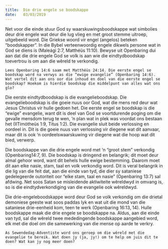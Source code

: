 ```yaml
---
title:  Die drie engele se boodskappe
date:   03/03/2019
---
```


Net voor die einde stuur God sy waarskuwingsboodskappe wat simbolies deur drie engele wat deur die lug vlieg en met groot stemme uitroep, uitgebeeld word. Die Griekse woord vir engel (angelos) beteken “boodskapper”. In die Bybel verteenwoordig engele dikwels persone wat in God se diens is (Maleági 2:7, Matthéüs 11:10). Bewyse uit Openbaring dui aan dat die drie engele God se volk is aan wie die eindtydboodskap toevertrou is om aan die wêreld te verkondig. 

`Lees Openbaring 14:6 saam met Matthéüs 24:14. Die eerste engel se boodskap word na verwys as die “ewige evangelie” (Openbaring 14:6). Wat vertel dit aan ons oor die inhoud en doel van die eerste engel se boodskap? Hoekom is hierdie boodskap die middelpunt van alles wat ons glo?` 

Die eerste eindtydboodskap is die evangelieboodskap. Die evangelieboodskap is die goeie nuus oor God, wat die mens red deur wat Jesus Christus vir hulle gedoen het. Die eerste engel se boodskap is die “ewige” evangelie, want dit is deel van God se voortdurende poging om die gevalle mensdom terug te wen, ‘n plan wat in plek was voordat ons bestaan het (IITimótheüs 1:9, Titus 1:2). Die evangelie sluit beide verlossing en oordeel in. Dit is die goeie nuus van verlossing vir diegene wat dit aanvaar, maar dit is ook ‘n oordeelswaarskuwing vir diegene wat die hoop wat dit bied, verwerp. 

Die boodskappe van die drie engele word met ‘n “groot stem” verkondig (Openbaring14:7, 9). Die boodskap is dringend en belangrik; dit moet deur almal gehoor word, want dit behels hulle ewige bestemming. Daarom moet dit aan elke nasie, stam, taal en volk verkondig word.  Dit is veral belangrik in die lig van die feit dat, aan die einde van tyd, die dier sy sataniese gedelegeerde outoriteit oor “elke stam, taal en nasie” (Openbaring 13:7) sal afdwing. Net soos Satan se misleidende aktiwiteite wêreldwyd in omvang is, so is die eindtydverkondiging van die evangelie ook wêreldwyd. 

Die drie-engeleboodskappe word deur God se volk verkondig om die drietal demoniese geeste wat soos paddas lyk en wat uit die mond van die sataniese drie-eenheid kom, teen te werk (Openbaring 16:13, 14). Hulle boodskappe maak die drie engele se boodskappe na. Aldus, aan die einde van tyd, sal die wêreld twee mededingende boodskappe aangebied word, elk met die doel om die samewerking van die mense op aarde te verkry. 

`As Sewendedag-Adventiste word ons geroep om die wêreld met die evangelie te bereik. Wat doen jy (ja, jy!) om te help om juis dit te doen? Wat kan jy nog meer doen?`
